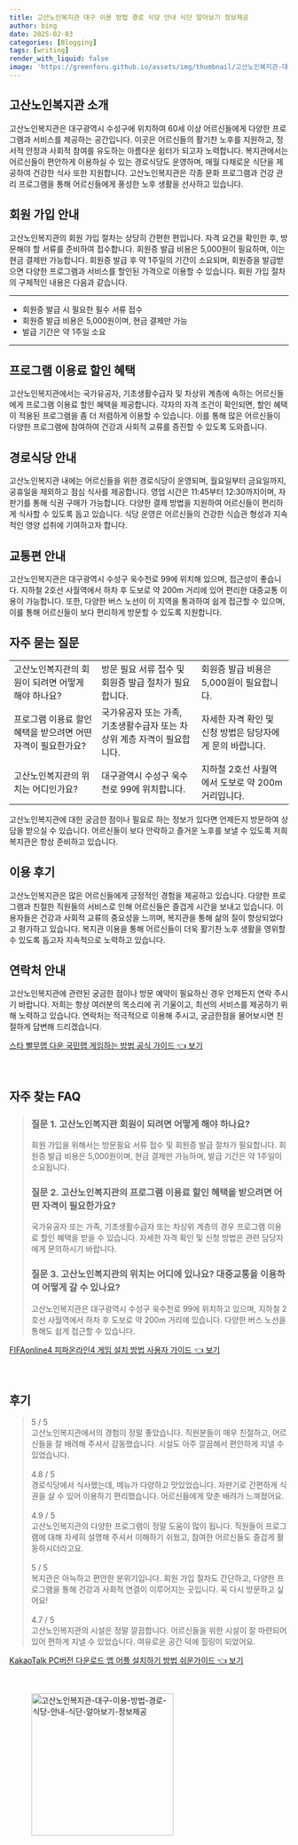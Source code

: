 ```yaml
---
title: 고산노인복지관 대구 이용 방법 경로 식당 안내 식단 알아보기 정보제공
author: bing
date: 2025-02-03
categories: [Blogging]
tags: [writing]
render_with_liquid: false
image: 'https://greenforu.github.io/assets/img/thumbnail/고산노인복지관-대구-이용-방법-경로-식당-안내-식단-알아보기-정보제공.webp'
---
```



<h2 id='고산노인복지관소개'>고산노인복지관 소개</h2>

<p>고산노인복지관은 대구광역시 수성구에 위치하여 60세 이상 어르신들에게 다양한 프로그램과 서비스를 제공하는 공간입니다. 이곳은 어르신들의 활기찬 노후를 지원하고, 정서적 안정과 사회적 참여를 유도하는 아름다운 쉼터가 되고자 노력합니다. 복지관에서는 어르신들이 편안하게 이용하실 수 있는 경로식당도 운영하며, 매월 다채로운 식단을 제공하여 건강한 식사 또한 지원합니다. 고산노인복지관은 각종 문화 프로그램과 건강 관리 프로그램을 통해 어르신들에게 풍성한 노후 생활을 선사하고 있습니다.</p>

<h2 id='회원가입안내'>회원 가입 안내</h2>

<p>고산노인복지관의 회원 가입 절차는 상당히 간편한 편입니다. 자격 요건을 확인한 후, 방문해야 할 서류를 준비하여 접수합니다. 회원증 발급 비용은 5,000원이 필요하며, 이는 현금 결제만 가능합니다. 회원증 발급 후 약 1주일의 기간이 소요되며, 회원증을 발급받으면 다양한 프로그램과 서비스를 할인된 가격으로 이용할 수 있습니다. 회원 가입 절차의 구체적인 내용은 다음과 같습니다.</p>

<hr />

<ul>
    <li>회원증 발급 시 필요한 필수 서류 접수</li>
    <li>회원증 발급 비용은 5,000원이며, 현금 결제만 가능</li>
    <li>발급 기간은 약 1주일 소요</li>
</ul>

<hr />

<h2 id='프로그램이용료할인혜택'>프로그램 이용료 할인 혜택</h2>

<p>고산노인복지관에서는 국가유공자, 기초생활수급자 및 차상위 계층에 속하는 어르신들에게 프로그램 이용료 할인 혜택을 제공합니다. 각자의 자격 조건이 확인되면, 할인 혜택이 적용된 프로그램을 좀 더 저렴하게 이용할 수 있습니다. 이를 통해 많은 어르신들이 다양한 프로그램에 참여하여 건강과 사회적 교류를 증진할 수 있도록 도와줍니다.</p>

<h2 id='경로식당안내'>경로식당 안내</h2>

<p>고산노인복지관 내에는 어르신들을 위한 경로식당이 운영되며, 월요일부터 금요일까지, 공휴일을 제외하고 점심 식사를 제공합니다. 영업 시간은 11:45부터 12:30까지이며, 자판기를 통해 식권 구매가 가능합니다. 다양한 결제 방법을 지원하여 어르신들이 편리하게 식사할 수 있도록 돕고 있습니다. 식당 운영은 어르신들의 건강한 식습관 형성과 지속적인 영양 섭취에 기여하고자 합니다.</p>

<h2 id='교통편안내'>교통편 안내</h2>

<p>고산노인복지관은 대구광역시 수성구 욱수천로 99에 위치해 있으며, 접근성이 좋습니다. 지하철 2호선 사월역에서 하차 후 도보로 약 200m 거리에 있어 편리한 대중교통 이용이 가능합니다. 또한, 다양한 버스 노선이 이 지역을 통과하여 쉽게 접근할 수 있으며, 이를 통해 어르신들이 보다 편리하게 방문할 수 있도록 지원합니다.</p>

<h2 id='자주묻는질문'>자주 묻는 질문</h2>

<table>
    <tr>
        <td>고산노인복지관의 회원이 되려면 어떻게 해야 하나요?</td>
        <td>방문 필요 서류 접수 및 회원증 발급 절차가 필요합니다.</td>
        <td>회원증 발급 비용은 5,000원이 필요합니다.</td>
    </tr>
    <tr>
        <td>프로그램 이용료 할인 혜택을 받으려면 어떤 자격이 필요한가요?</td>
        <td>국가유공자 또는 가족, 기초생활수급자 또는 차상위 계층 자격이 필요합니다.</td>
        <td>자세한 자격 확인 및 신청 방법은 담당자에게 문의 바랍니다.</td>
    </tr>
    <tr>
        <td>고산노인복지관의 위치는 어디인가요?</td>
        <td>대구광역시 수성구 욱수천로 99에 위치합니다.</td>
        <td>지하철 2호선 사월역에서 도보로 약 200m 거리입니다.</td>
    </tr>
</table>

<p>고산노인복지관에 대한 궁금한 점이나 필요로 하는 정보가 있다면 언제든지 방문하여 상담을 받으실 수 있습니다. 어르신들이 보다 안락하고 즐거운 노후를 보낼 수 있도록 저희 복지관은 항상 준비하고 있습니다.</p>

<h2 id='이용후기'>이용 후기</h2>

<p>고산노인복지관은 많은 어르신들에게 긍정적인 경험을 제공하고 있습니다. 다양한 프로그램과 친절한 직원들의 서비스로 인해 어르신들은 즐겁게 시간을 보내고 있습니다. 이용자들은 건강과 사회적 교류의 중요성을 느끼며, 복지관을 통해 삶의 질이 향상되었다고 평가하고 있습니다. 복지관 이용을 통해 어르신들이 더욱 활기찬 노후 생활을 영위할 수 있도록 돕고자 지속적으로 노력하고 있습니다.</p>

<h2 id='연락처안내'>연락처 안내</h2>

<p>고산노인복지관에 관련된 궁금한 점이나 방문 예약이 필요하신 경우 언제든지 연락 주시기 바랍니다. 저희는 항상 여러분의 목소리에 귀 기울이고, 최선의 서비스를 제공하기 위해 노력하고 있습니다. 연락처는 적극적으로 이용해 주시고, 궁금한점을 물어보시면 친절하게 답변해 드리겠습니다.</p>


<p><a class="click-button" title="스타 빨무맵 다운 국민맵 게임하는 방법 공식 가이드" href="https://greenforu.github.io/posts/%EC%8A%A4%ED%83%80-%EB%B9%A8%EB%AC%B4%EB%A7%B5-%EB%8B%A4%EC%9A%B4-%EA%B5%AD%EB%AF%BC%EB%A7%B5-%EA%B2%8C%EC%9E%84%ED%95%98%EB%8A%94-%EB%B0%A9%EB%B2%95-%EA%B3%B5%EC%8B%9D-%EA%B0%80%EC%9D%B4%EB%93%9C/" rel="dofollow">스타 빨무맵 다운 국민맵 게임하는 방법 공식 가이드 👈 보기</a></p><br>
<h2 id='자주_찾는_FAQ'>자주 찾는 FAQ</h2>
<div itemscope="" itemtype="https://schema.org/FAQPage"> 
<blockquote> 
<div itemscope="" itemprop="mainEntity" itemtype="https://schema.org/Question"> 
<h3 itemprop="name">질문 1. 고산노인복지관 회원이 되려면 어떻게 해야 하나요?</h3> 
<div itemscope="" itemprop="acceptedAnswer" itemtype="https://schema.org/Answer"> 
<span itemprop="text"> 
<p>회원 가입을 위해서는 방문필요 서류 접수 및 회원증 발급 절차가 필요합니다. 회원증 발급 비용은 5,000원이며, 현금 결제만 가능하며, 발급 기간은 약 1주일이 소요됩니다.</p> 
</span> 
</div> 
</div> 

<div itemscope="" itemprop="mainEntity" itemtype="https://schema.org/Question"> 
<h3 itemprop="name">질문 2. 고산노인복지관의 프로그램 이용료 할인 혜택을 받으려면 어떤 자격이 필요한가요?</h3> 
<div itemscope="" itemprop="acceptedAnswer" itemtype="https://schema.org/Answer"> 
<span itemprop="text"> 
<p>국가유공자 또는 가족, 기초생활수급자 또는 차상위 계층의 경우 프로그램 이용료 할인 혜택을 받을 수 있습니다. 자세한 자격 확인 및 신청 방법은 관련 담당자에게 문의하시기 바랍니다.</p> 
</span> 
</div> 
</div> 

<div itemscope="" itemprop="mainEntity" itemtype="https://schema.org/Question"> 
<h3 itemprop="name">질문 3. 고산노인복지관의 위치는 어디에 있나요? 대중교통을 이용하여 어떻게 갈 수 있나요?</h3> 
<div itemscope="" itemprop="acceptedAnswer" itemtype="https://schema.org/Answer"> 
<span itemprop="text"> 
<p>고산노인복지관은 대구광역시 수성구 욱수천로 99에 위치하고 있으며, 지하철 2호선 사월역에서 하차 후 도보로 약 200m 거리에 있습니다. 다양한 버스 노선을 통해도 쉽게 접근할 수 있습니다.</p> 
</span> 
</div> 
</div> 

</blockquote> 
</div>
<p><a class="click-button" title="FIFAonline4 피파온라인4 게임 설치 방법 사용자 가이드" href="https://greenforu.github.io/posts/FIFAonline4-%ED%94%BC%ED%8C%8C%EC%98%A8%EB%9D%BC%EC%9D%B84-%EA%B2%8C%EC%9E%84-%EC%84%A4%EC%B9%98-%EB%B0%A9%EB%B2%95-%EC%82%AC%EC%9A%A9%EC%9E%90-%EA%B0%80%EC%9D%B4%EB%93%9C/" rel="dofollow">FIFAonline4 피파온라인4 게임 설치 방법 사용자 가이드 👈 보기</a></p><br>
<h2 id='후기'>후기</h2>
<div itemscope itemtype="https://schema.org/Product">
  <blockquote>
  <div itemprop="review" itemscope itemtype="https://schema.org/Review">
      <div itemprop="reviewRating" itemscope itemtype="https://schema.org/Rating"> <span itemprop="ratingValue">5</span> / <span itemprop="bestRating">5</span> </div>
      <span itemprop="reviewBody">고산노인복지관에서의 경험이 정말 좋았습니다. 직원분들이 매우 친절하고, 어르신들을 잘 배려해 주셔서 감동했습니다. 시설도 아주 깔끔해서 편안하게 지낼 수 있었습니다.</span>
  </div>
  <br>
  <div itemprop="review" itemscope itemtype="https://schema.org/Review">
      <div itemprop="reviewRating" itemscope itemtype="https://schema.org/Rating"> <span itemprop="ratingValue">4.8</span> / <span itemprop="bestRating">5</span> </div>
      <span itemprop="reviewBody">경로식당에서 식사했는데, 메뉴가 다양하고 맛있었습니다. 자판기로 간편하게 식권을 살 수 있어 이용하기 편리했습니다. 어르신들에게 맞춘 배려가 느껴졌어요.</span>
  </div>
  <br>
  <div itemprop="review" itemscope itemtype="https://schema.org/Review">
      <div itemprop="reviewRating" itemscope itemtype="https://schema.org/Rating"> <span itemprop="ratingValue">4.9</span> / <span itemprop="bestRating">5</span> </div>
      <span itemprop="reviewBody">고산노인복지관의 다양한 프로그램이 정말 도움이 많이 됩니다. 직원들이 프로그램에 대해 자세히 설명해 주셔서 이해하기 쉬웠고, 참여한 어르신들도 즐겁게 활동하시더라고요.</span>
  </div>
  <br>
  <div itemprop="review" itemscope itemtype="https://schema.org/Review">
      <div itemprop="reviewRating" itemscope itemtype="https://schema.org/Rating"> <span itemprop="ratingValue">5</span> / <span itemprop="bestRating">5</span> </div>
      <span itemprop="reviewBody">복지관은 아늑하고 편안한 분위기입니다. 회원 가입 절차도 간단하고, 다양한 프로그램을 통해 건강과 사회적 연결이 이루어지는 곳입니다. 꼭 다시 방문하고 싶어요!</span>
  </div>
  <br>
  <div itemprop="review" itemscope itemtype="https://schema.org/Review">
      <div itemprop="reviewRating" itemscope itemtype="https://schema.org/Rating"> <span itemprop="ratingValue">4.7</span> / <span itemprop="bestRating">5</span> </div>
      <span itemprop="reviewBody">고산노인복지관의 시설은 정말 깔끔합니다. 어르신들을 위한 시설이 잘 마련되어 있어 편하게 지낼 수 있었습니다. 여유로운 공간 덕에 힐링이 되었어요.</span>
  </div>
  </blockquote>
</div>
<p><a class="click-button" title="KakaoTalk PC버전 다운로드 앱 어플 설치하기 방법 쉬운가이드" href="https://greenforu.github.io/posts/KakaoTalk-PC%EB%B2%84%EC%A0%84-%EB%8B%A4%EC%9A%B4%EB%A1%9C%EB%93%9C-%EC%95%B1-%EC%96%B4%ED%94%8C-%EC%84%A4%EC%B9%98%ED%95%98%EA%B8%B0-%EB%B0%A9%EB%B2%95-%EC%89%AC%EC%9A%B4%EA%B0%80%EC%9D%B4%EB%93%9C/" rel="dofollow">KakaoTalk PC버전 다운로드 앱 어플 설치하기 방법 쉬운가이드 👈 보기</a></p><br>
<figure class="image"><img src="https://greenforu.github.io/assets/img/thumbnail/고산노인복지관-대구-이용-방법-경로-식당-안내-식단-알아보기-정보제공.webp" alt="고산노인복지관-대구-이용-방법-경로-식당-안내-식단-알아보기-정보제공" width="256" height="256"></figure>